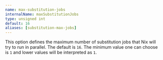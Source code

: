 ```yaml
---
name: max-substitution-jobs
internalName: maxSubstitutionJobs
type: unsigned int
default: 16
aliases: [substitution-max-jobs]
---
```

This option defines the maximum number of substitution jobs that Nix
will try to run in parallel. The default is `16`. The minimum value
one can choose is `1` and lower values will be interpreted as `1`.
